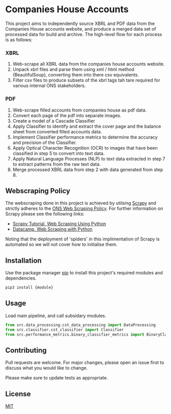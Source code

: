 # Companies House Accounts

This project aims to independently source XBRL and PDF data from the Companies House accounts website, and produce a merged data
set of processed data for build and archive. The high-level flow for each process is as follows:

### XBRL
1.	Web-scrape all XBRL data from the companies house accounts website. 
2.	Unpack xbrl files and parse them using xml / html method (BeautifulSoup), converting them into there csv equivalents.
3.  Filter csv files to produce subsets of the xbrl tags tah tare required for various internal ONS stakeholders. 
### PDF
1.	Web-scrape filled accounts from companies house as pdf data.
2.	Convert each page of the pdf into separate images.
3.	Create a model of a Cascade Classifier 
4.	Apply Classifier to identify and extract the cover page and the balance sheet from converted filled accounts data.
5.	Implement Classifier performance metrics to determine the accuracy and precision of the Classifier.
6.	Apply Optical Character Recognition (OCR) to images that have been classified in step 5 to convert into text data.
7.	Apply Natural Language Processes (NLP) to text data extracted in step 7 to extract patterns from the raw text data.
8.	Merge processed XBRL data from step 2 with data generated from step 8.

## Webscraping Policy 
The webscraping done in this project is achieved by utilsing [Scrapy](https://scrapy.org/) and strictly adheres to the [ONS Web Scraping Policy](https://www.ons.gov.uk/aboutus/transparencyandgovernance/datastrategy/datapolicies/webscrapingpolicy).
For further information on Scrapy please see the following links:
- [Scrapy Tutorial, Web Scraping Using Python](https://www.accordbox.com/blog/scrapy-tutorial-series-web-scraping-using-python)
- [Datacamp, Web Scraping with Python](https://www.datacamp.com/courses/web-scraping-with-python)

Noting that the deployment of 'spiders' in this implimentation of Scrapy is automated so we will not cover how to initialise them. 
## Installation

Use the package manager [pip](https://pip.pypa.io/en/stable/) to install this project's required modules and dependencies.

```bash
pip3 install {module}
```

## Usage

Load main pipeline, and call subsidary modules.

```python
from src.data_processing.cst_data_processing import DataProcessing
from src.classifier.cst_classifier import Classifier
from src.performance_metrics.binary_classifier_metrics import BinaryClassifierMetrics
```

## Contributing
Pull requests are welcome. For major changes, please open an issue first to discuss what you would like to change.

Please make sure to update tests as appropriate.

## License
[MIT](https://choosealicense.com/licenses/mit/)
